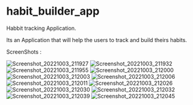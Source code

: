 # habit_builder_app

Habbit tracking Application.

Its an Application that will help the users to track and build theirs habits.

ScreenShots : 

![Screenshot_20221003_211927](https://user-images.githubusercontent.com/95564242/193633154-1fa331ad-0394-4526-8487-b8c02608456c.jpg)
![Screenshot_20221003_211932](https://user-images.githubusercontent.com/95564242/193633219-1962c38f-b516-48ed-b1c0-e64f4d5f8e88.jpg)
![Screenshot_20221003_211955](https://user-images.githubusercontent.com/95564242/193633248-7acca065-0c21-450e-be3c-b7ade8da474f.jpg)
![Screenshot_20221003_212000](https://user-images.githubusercontent.com/95564242/193633367-5bde78e2-0d3c-445b-b6c9-ba82d4b42c9f.jpg)
![Screenshot_20221003_212003](https://user-images.githubusercontent.com/95564242/193633380-d74fef9e-baee-4a18-9b73-16e2902d64eb.jpg)
![Screenshot_20221003_212006](https://user-images.githubusercontent.com/95564242/193633398-0afe6b77-2b6b-4dfe-aef2-b7f42d020595.jpg)
![Screenshot_20221003_212011](https://user-images.githubusercontent.com/95564242/193633663-226b26a2-b9e7-4a37-b2b9-6d804bb16523.jpg)
![Screenshot_20221003_212026](https://user-images.githubusercontent.com/95564242/193633692-e76b1656-4fd6-4f88-8be2-b3dd3678e7fb.jpg)
![Screenshot_20221003_212030](https://user-images.githubusercontent.com/95564242/193633806-17662760-41ea-4251-946b-37b3ee18c848.jpg)
![Screenshot_20221003_212032](https://user-images.githubusercontent.com/95564242/193633887-1024d915-2a8a-4229-bcf8-3bbf80474b82.jpg)
![Screenshot_20221003_212039](https://user-images.githubusercontent.com/95564242/193633932-8b854e2d-98f9-4b5a-883d-b3fa4fa53ea0.jpg)
![Screenshot_20221003_212045](https://user-images.githubusercontent.com/95564242/193634004-896fba7c-bcb3-44b4-9680-02438693cb42.jpg)

